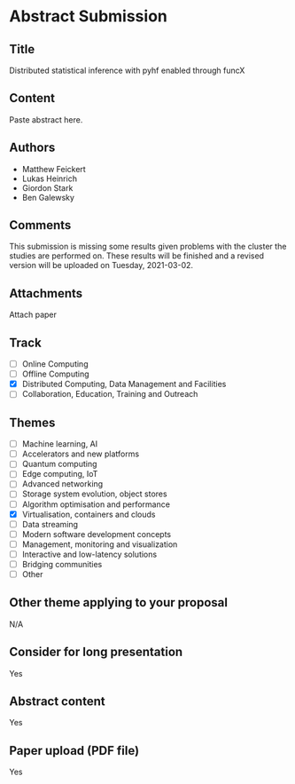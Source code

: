 # Abstract Submission

## Title

Distributed statistical inference with pyhf enabled through funcX

## Content

Paste abstract here.

## Authors

- Matthew Feickert
- Lukas Heinrich
- Giordon Stark
- Ben Galewsky

## Comments

This submission is missing some results given problems with the cluster the studies are performed on.
These results will be finished and a revised version will be uploaded on Tuesday, 2021-03-02.

## Attachments

Attach paper

## Track

- [ ] Online Computing
- [ ] Offline Computing
- [x] Distributed Computing, Data Management and Facilities
- [ ] Collaboration, Education, Training and Outreach

## Themes

 - [ ] Machine learning, AI
 - [ ] Accelerators and new platforms
 - [ ] Quantum computing
 - [ ] Edge computing, IoT
 - [ ] Advanced networking
 - [ ] Storage system evolution, object stores
 - [ ] Algorithm optimisation and performance
 - [x] Virtualisation, containers and clouds
 - [ ] Data streaming
 - [ ] Modern software development concepts
 - [ ] Management, monitoring and visualization
 - [ ] Interactive and low-latency solutions
 - [ ] Bridging communities
 - [ ] Other

## Other theme applying to your proposal

N/A

## Consider for long presentation

Yes

## Abstract content

Yes

## Paper upload (PDF file)

Yes
